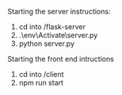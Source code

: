 Starting the server instructions:

1. cd into /flask-server
2. .\env\Activate\server.py
3. python server.py

Starting the front end intructions

1. cd into /client
2. npm run start
  
